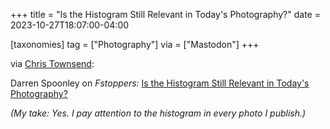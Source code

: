 +++
title = "Is the Histogram Still Relevant in Today's Photography?"
date = 2023-10-27T18:07:00-04:00

[taxonomies]
tag = ["Photography"]
via = ["Mastodon"]
+++

via [Chris Townsend](https://mastodon.scot/@Christownsendoutdoors/111307982561885433):

<!-- more -->

Darren Spoonley on _Fstoppers:_ [Is the Histogram Still Relevant in Today's Photography?](https://fstoppers.com/education/histogram-still-relevant-todays-photography-644077)

_(My take: Yes. I pay attention to the histogram in every photo I publish.)_
